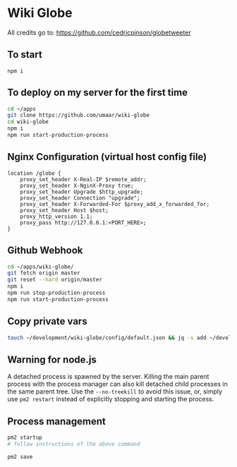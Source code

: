 # Wiki Globe

All credits go to: https://github.com/cedricpinson/globetweeter

## To start

```
npm i
```

## To deploy on my server for the first time

```sh
cd ~/apps
git clone https://github.com/umaar/wiki-globe
cd wiki-globe
npm i
npm run start-production-process
```

## Nginx Configuration (virtual host config file)

```
location /globe {
    proxy_set_header X-Real-IP $remote_addr;
    proxy_set_header X-NginX-Proxy true;
    proxy_set_header Upgrade $http_upgrade;
    proxy_set_header Connection "upgrade";
    proxy_set_header X-Forwarded-For $proxy_add_x_forwarded_for;
    proxy_set_header Host $host;
    proxy_http_version 1.1;
    proxy_pass http://127.0.0.1:<PORT_HERE>;
}
```

## Github Webhook

```sh
cd ~/apps/wiki-globe/
git fetch origin master
git reset --hard origin/master
npm i
npm run stop-production-process
npm run start-production-process
```

## Copy private vars

```sh
touch ~/development/wiki-globe/config/default.json && jq -s add ~/development/wiki-globe/config/default.json ~/.wiki-globe.json > ~/development/wiki-globe/__tmp__config.json && cp ~/development/wiki-globe/__tmp__config.json ~/development/wiki-globe/config/default.json && rm ~/development/wiki-globe/__tmp__config.json
```

## Warning for node.js

A detached process is spawned by the server. Killing the main parent process with the process manager can also kill detached child processes in the same parent tree. Use the `--no-treekill` to avoid this issue, or, simply use `pm2 restart` instead of explicitly stopping and starting the process.

## Process management

```sh
pm2 startup
# follow instructions of the above command

pm2 save
```
